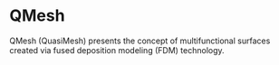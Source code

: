 # QMesh
QMesh (QuasiMesh) presents the concept of multifunctional surfaces created via fused deposition modeling (FDM) technology.
